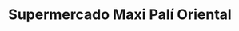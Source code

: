 ---
title: "Supermercado Maxi Palí Oriental"
url: /managua/supermercado-maxi-pali-oriental/
shop: Supermarkt
---